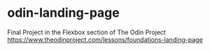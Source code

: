 # odin-landing-page

Final Project in the Flexbox section of The Odin Project
https://www.theodinproject.com/lessons/foundations-landing-page
